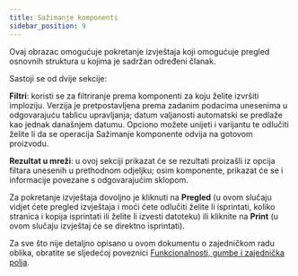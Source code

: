 ```yaml
---
title: Sažimanje komponenti
sidebar_position: 9
---
```


Ovaj obrazac omogućuje pokretanje izvještaja koji omogućuje pregled osnovnih struktura u kojima je sadržan određeni članak.

Sastoji se od dvije sekcije:

**Filtri**: koristi se za filtriranje prema komponenti za koju želite izvršiti imploziju. Verzija je pretpostavljena prema zadanim podacima unesenima u odgovarajuću tablicu upravljanja; datum valjanosti automatski se predlaže kao jednak današnjem datumu. Opciono možete unijeti i varijantu te odlučiti želite li da se operacija Sažimanje komponente odvija na gotovom proizvodu.

**Rezultat u mreži**: u ovoj sekciji prikazat će se rezultati proizašli iz opcija filtara unesenih u prethodnom odjeljku; osim komponente, prikazat će se i informacije povezane s odgovarajućim sklopom.

Za pokretanje izvještaja dovoljno je kliknuti na **Pregled** (u ovom slučaju vidjet ćete pregled izvještaja i moći ćete odlučiti želite li isprintati, koliko stranica i kopija isprintati ili želite li izvesti datoteku) ili kliknite na **Print** (u ovom slučaju izvještaj će se direktno isprintati).

Za sve što nije detaljno opisano u ovom dokumentu o zajedničkom radu oblika, obratite se sljedećoj poveznici  [Funkcionalnosti, gumbe i zajednička polja](/docs/guide/common).